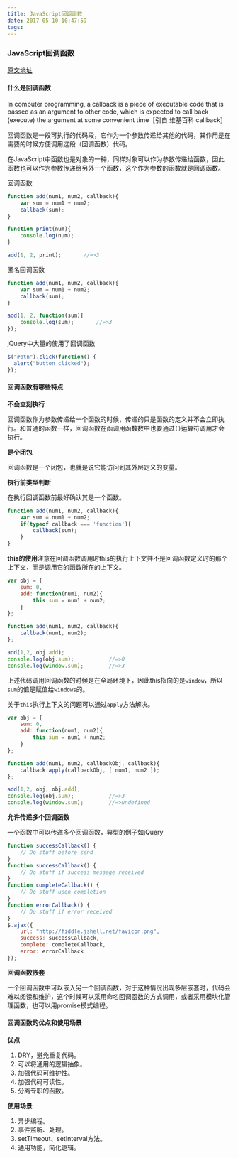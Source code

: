 ```yaml
---
title: JavaScript回调函数
date: 2017-05-10 10:47:59
tags:
---
```


### JavaScript回调函数

[原文地址](https://cnodejs.org/topic/564dd2881ba2ef107f854e0b)

#### 什么是回调函数

In computer programming, a callback is a piece of executable code that is passed as an argument to other code, which is expected to call back (execute) the argument at some convenient time［引自 维基百科 callback］

回调函数是一段可执行的代码段，它作为一个参数传递给其他的代码，其作用是在需要的时候方便调用这段（回调函数）代码。

在JavaScript中函数也是对象的一种，同样对象可以作为参数传递给函数，因此函数也可以作为参数传递给另外一个函数，这个作为参数的函数就是回调函数。

<!--more-->

回调函数

```javascript
function add(num1, num2, callback){
	var sum = num1 + num2;
	callback(sum);
}

function print(num){
	console.log(num);
}

add(1, 2, print);		//=>3
```

匿名回调函数

```javascript
function add(num1, num2, callback){
	var sum = num1 + num2;
	callback(sum);
}

add(1, 2, function(sum){
	console.log(sum);		//=>3
});
```

jQuery中大量的使用了回调函数

```javascript
$("#btn").click(function() {
  alert("button clicked");
});
```

#### 回调函数有哪些特点

**不会立刻执行**

回调函数作为参数传递给一个函数的时候，传递的只是函数的定义并不会立即执行。和普通的函数一样，回调函数在函调用函数数中也要通过`()`运算符调用才会执行。

**是个闭包**

回调函数是一个闭包，也就是说它能访问到其外层定义的变量。

**执行前类型判断**

在执行回调函数前最好确认其是一个函数。

```javascript
function add(num1, num2, callback){
	var sum = num1 + num2;
	if(typeof callback === 'function'){
		callback(sum);
	}
}
```

**this的使用**注意在回调函数调用时this的执行上下文并不是回调函数定义时的那个上下文，而是调用它的函数所在的上下文。

```javascript
var obj = {
	sum: 0,
	add: function(num1, num2){
		this.sum = num1 + num2;
	}
};

function add(num1, num2, callback){
	callback(num1, num2);
};

add(1,2, obj.add);
console.log(obj.sum);			//=>0
console.log(window.sum);		//=>3
```

上述代码调用回调函数的时候是在全局环境下，因此this指向的是`window`，所以`sum`的值是赋值给`windows`的。

关于`this`执行上下文的问题可以通过`apply`方法解决。

```javascript
var obj = {
	sum: 0,
	add: function(num1, num2){
		this.sum = num1 + num2;
	}
};

function add(num1, num2, callbackObj, callback){
	callback.apply(callbackObj, [ num1, num2 ]);
};

add(1,2, obj, obj.add);
console.log(obj.sum);			//=>3
console.log(window.sum);		//=>undefined
```

**允许传递多个回调函数**

一个函数中可以传递多个回调函数，典型的例子如jQuery

```javascript
function successCallback() {
    // Do stuff before send
}
function successCallback() {
    // Do stuff if success message received
}
function completeCallback() {
    // Do stuff upon completion
}
function errorCallback() {
    // Do stuff if error received
}
$.ajax({
    url: "http://fiddle.jshell.net/favicon.png",
    success: successCallback,
    complete: completeCallback,
    error: errorCallback
});
```

**回调函数嵌套**

一个回调函数中可以嵌入另一个回调函数，对于这种情况出现多层嵌套时，代码会难以阅读和维护，这个时候可以采用命名回调函数的方式调用，或者采用模块化管理函数，也可以用promise模式编程。

#### 回调函数的优点和使用场景

**优点**

1. DRY，避免重复代码。
2. 可以将通用的逻辑抽象。
3. 加强代码可维护性。
4. 加强代码可读性。
5. 分离专职的函数。

**使用场景**

1. 异步编程。
2. 事件监听、处理。
3. setTimeout、setInterval方法。
4. 通用功能，简化逻辑。